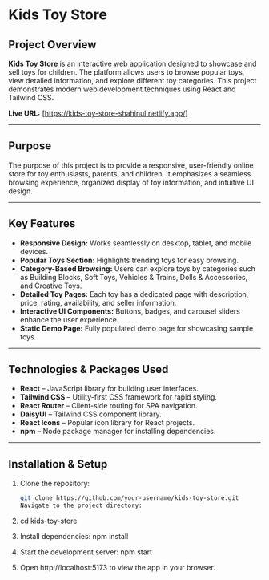 # Kids Toy Store

## Project Overview

**Kids Toy Store** is an interactive web application designed to showcase and sell toys for children. The platform allows users to browse popular toys, view detailed information, and explore different toy categories. This project demonstrates modern web development techniques using React and Tailwind CSS.

**Live URL:** [https://kids-toy-store-shahinul.netlify.app/]

---

## Purpose

The purpose of this project is to provide a responsive, user-friendly online store for toy enthusiasts, parents, and children. It emphasizes a seamless browsing experience, organized display of toy information, and intuitive UI design.

---

## Key Features

- **Responsive Design:** Works seamlessly on desktop, tablet, and mobile devices.
- **Popular Toys Section:** Highlights trending toys for easy browsing.
- **Category-Based Browsing:** Users can explore toys by categories such as Building Blocks, Soft Toys, Vehicles & Trains, Dolls & Accessories, and Creative Toys.
- **Detailed Toy Pages:** Each toy has a dedicated page with description, price, rating, availability, and seller information.
- **Interactive UI Components:** Buttons, badges, and carousel sliders enhance the user experience.
- **Static Demo Page:** Fully populated demo page for showcasing sample toys.

---

## Technologies & Packages Used

- **React** – JavaScript library for building user interfaces.
- **Tailwind CSS** – Utility-first CSS framework for rapid styling.
- **React Router** – Client-side routing for SPA navigation.
- **DaisyUI** – Tailwind CSS component library.
- **React Icons** – Popular icon library for React projects.
- **npm** – Node package manager for installing dependencies.

---

## Installation & Setup

1. Clone the repository:

   ```bash
   git clone https://github.com/your-username/kids-toy-store.git
   Navigate to the project directory:
   ```

2. cd kids-toy-store

3. Install dependencies: npm install

4. Start the development server: npm start

5. Open http://localhost:5173 to view the app in your browser.
